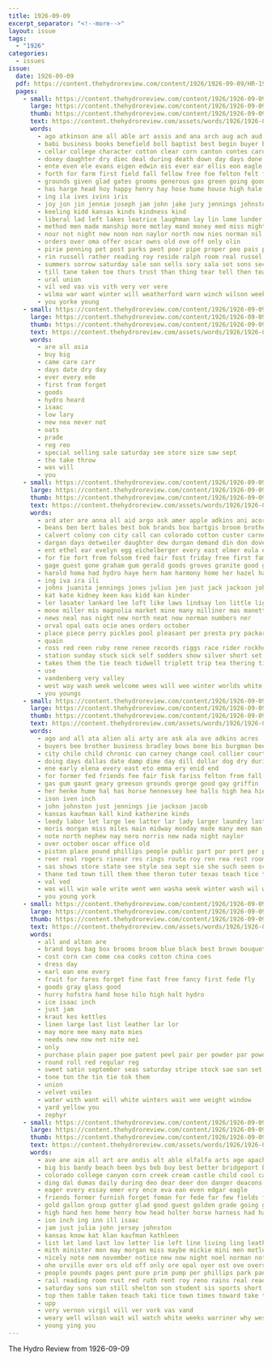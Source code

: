 ```yaml
---
title: 1926-09-09
excerpt_separator: "<!--more-->"
layout: issue
tags:
  - "1926"
categories:
  - issues
issue:
  date: 1926-09-09
  pdf: https://content.thehydroreview.com/content/1926/1926-09-09/HR-1926-09-09.pdf
  pages:
    - small: https://content.thehydroreview.com/content/1926/1926-09-09/small/HR-1926-09-09-01.jpg
      large: https://content.thehydroreview.com/content/1926/1926-09-09/large/HR-1926-09-09-01.jpg
      thumb: https://content.thehydroreview.com/content/1926/1926-09-09/thumbnails/HR-1926-09-09-01.jpg
      text: https://content.thehydroreview.com/assets/words/1926/1926-09-09/HR-1926-09-09-01.txt
      words:
        - ago atkinson ane all able art assis and ana arch aug ach aud ace are arts
        - babi business books benefield boll baptist best begin buyer below band better behne ber byars boy ben bers been bennett biles bottom bose bar ballew bement both baby born bay brought bale body bring bassler barys buick brent bare bride blue brown binder bridges bunch bary bolls big but
        - cellar college character cotton clear corn canton contes card cas clarence cast coupe care cecil can chester cox call carruth conan chie church creek cole clinton creagh come christian came claude cant carnival champion cor comment city clyde
        - doxey daughter dry diec deal during death down day days done duty double dunithan darko
        - ente even ele evans eigen edwin eis ever ear ellis eon eagle ean evelyn english east
        - forth for farm first field fall fellow free foe felton felt fair favors fay finale friends ferris floor full found friday frank flor from french floyd fram forget favor few fine fore fell
        - grounds given glad gates grooms generous gas green going good griffin governor gene groom gloria grow guinea german grass george goods
        - has harge head hoy happy henry hay hose hume house high hale hite hour haveard home held her hard helen horse him homer hydro hope han hed hinton had hess hold hearty hesser hor hint hie hick
        - ing ila ives ivins iris
        - joy jon jin jennie joseph jam john jake jury jennings johnston jed
        - keeling kidd kansas kinds kindness kind
        - liberal lad left lakes leatrice laughman lay lin lome lunder lease last lacks let laughter lee leola london large life long larger lake lac light lat little lack leas
        - method men made manship more motley mand money med miss might matter morning mis must morgan most much mohrbacher mest mall monday mention mattar mor makings mile members mira moral mass merry mae mares marshall many may
        - nour not night new noon non naylor north now nies norman nil name
        - orders over oma offer oscar owns old ove off only olin
        - pirie penning pet post parks peot poor pipe proper peo pais people park pane president place poage pic past perfect pastor part peak present pretty pie pay pope
        - rin russell rather reading roy reside ralph room real russel race roel rinehart rade roads rent ree rut read reno ready rolls royal richard rips
        - summers sorrow saturday sale son sells sory sala set sons second speak sister sell shows state sept star ser sample schreck stok stores shady still shown she sermon sedan stalk such sun swing sharp school seen sally sutton speaks saw see strong slight show start starts sunday side
        - till tane taken toe thurs trust than thing tear tell then tea top try thi take tas trees the trip turn tal them texola ton tame teacher thomas tian terrible tak
        - ural union
        - vil ved vas vis vith very ver vere
        - wilma war want winter will weatherford warn winch wilson weeks with wheel wyman was wat worthy well warm welcome wear world wales witt wife while wan went weather wil won work walter williams wadd week wert wing wells
        - you yorke young
    - small: https://content.thehydroreview.com/content/1926/1926-09-09/small/HR-1926-09-09-02.jpg
      large: https://content.thehydroreview.com/content/1926/1926-09-09/large/HR-1926-09-09-02.jpg
      thumb: https://content.thehydroreview.com/content/1926/1926-09-09/thumbnails/HR-1926-09-09-02.jpg
      text: https://content.thehydroreview.com/assets/words/1926/1926-09-09/HR-1926-09-09-02.txt
      words:
        - are all asia
        - buy big
        - came care carr
        - days date dry day
        - ever every ede
        - first from forget
        - goods
        - hydro heard
        - isaac
        - low lary
        - new nea never not
        - oats
        - prade
        - reg reo
        - special selling sale saturday see store size saw sept
        - the take throw
        - was will
        - you
    - small: https://content.thehydroreview.com/content/1926/1926-09-09/small/HR-1926-09-09-03.jpg
      large: https://content.thehydroreview.com/content/1926/1926-09-09/large/HR-1926-09-09-03.jpg
      thumb: https://content.thehydroreview.com/content/1926/1926-09-09/thumbnails/HR-1926-09-09-03.jpg
      text: https://content.thehydroreview.com/assets/words/1926/1926-09-09/HR-1926-09-09-03.txt
      words:
        - ard ater are anna all aid argo ask amer apple adkins ani acord and ace annie ath ago
        - beans ben bert bales best bok brands box bartgis broom brother baton bill buy butler been bear blend but barber better brent baby butter breath boys
        - calvert colony con city call can colorado cotton custer carnegie campbell congress care claude church collier clifford clyde county creek carry comes corner chew clear cobb came covington come cedar
        - dargan days detweiler daughter dew durgan demand din don dove dinner day demotte down dee
        - ent ethel ear evelyn egg eichelberger every east elmer eula eakins effie emory early
        - for fie fort from folsom fred fair fost friday free first fam frankie frank forget friends folks fox forrest fry filling
        - gage guest gone graham gum gerald goods groves granite good green gave ghering georgia
        - harold homa had hydro haye hern ham harmony home her hazel has hemry heres howe hon hopewell hands henry har helmuth herndon how hinton houston hey house hunt
        - ing iva ira ili
        - johns juanita jennings jones julius jen just jack jackson johnston
        - kat kate kidney keen kau kidd kan kinder
        - ler lasater lankard lee loft like laws lindsay lon little light law lydia lay last
        - mone miller mis magnolia market mine many milliner mas manetta mash mcalester miss mae meals mary madge monday mil mustard mont maud motte mos mill moon marks meal martha mon moore
        - news neal nas night new north neat now norman numbers ner
        - orval opal oats ocie ones orders october
        - place piece perry pickles pool pleasant per presta pry packard peaches patch pink pieper pack
        - quain
        - ross red reen ruby rene renee records riggs race rider rockhold reed ridge ray rous road rhoads running rowland ralph rogers rom roy ruth riddle romey roberts rates ridenour
        - station sunday stuck sick self sodders show silver short set state sun smith sylvester sante service stockton san sidney special states sith salmon suit sas she secret speed sell scott steely start sweet shows strong september school son saturday
        - takes them the tie teach tidwell triplett trip tea thering tilt timer thea tom tae teacher thi texas ted talk taylor tar
        - use
        - vandenberg very valley
        - west way wash week welcome wees will wee winter worlds white while wyatt wife waits work wisel was williams with wonder win wilson
        - you youngs
    - small: https://content.thehydroreview.com/content/1926/1926-09-09/small/HR-1926-09-09-04.jpg
      large: https://content.thehydroreview.com/content/1926/1926-09-09/large/HR-1926-09-09-04.jpg
      thumb: https://content.thehydroreview.com/content/1926/1926-09-09/thumbnails/HR-1926-09-09-04.jpg
      text: https://content.thehydroreview.com/assets/words/1926/1926-09-09/HR-1926-09-09-04.txt
      words:
        - ago and all ata alien ali arty are ask ala ave adkins acres
        - buyers bee brother business bradley bows bone bis burgman been bean back bishop bill
        - city chile child chronic can carney change cool collier courts cam crissman clerk col call cannon car cousin cate crystal castle chon cecil college candies cleo cad
        - doing days dallas date damp dime day dill dollar dog dry during denver donna
        - ene early elena every east eto emma ery enid end
        - for former fed friends fee fair fisk fariss felton from fall fil fale friday fatt
        - gas gum gaunt geary greeson grounds george good gay griffin
        - her henke hume hal has horse hennessey hee halls high hea hie hydro home heart hatfield harding hen hinton hyde
        - ison iven inch
        - john johnston just jennings jie jackson jacob
        - kansas kaufman kall kind katherine kinds
        - leedy labor let large lee latter lar lady larger laundry last left longest lat
        - moris morgan miss miles main midway monday made many men man mills mares meal morris mcquay mis morning mea
        - note north nephew nay nero norris new nada night naylor
        - over october oscar office old
        - piston place pound phillips people public part por port per poe
        - reer real rogers rinear res rings route roy ren rea rest room rough
        - sas shows store state see style sea sept sie she such seen school smith states summer short stephenson september scott street speed seer stare sell season stay station show start step sunday starch sinclair service saturday sharp suit star steady smokes size sale sane
        - thane ted town till them thee theron tuter texas teach tice taken taylor tat tase the tae table
        - val ved
        - was will win wale write went wen washa week winter wash wil wind whisker work wade walter wearing with
        - you young york
    - small: https://content.thehydroreview.com/content/1926/1926-09-09/small/HR-1926-09-09-05.jpg
      large: https://content.thehydroreview.com/content/1926/1926-09-09/large/HR-1926-09-09-05.jpg
      thumb: https://content.thehydroreview.com/content/1926/1926-09-09/thumbnails/HR-1926-09-09-05.jpg
      text: https://content.thehydroreview.com/assets/words/1926/1926-09-09/HR-1926-09-09-05.txt
      words:
        - all and alton are
        - brand boys bag box brooms broom blue black best brown bouquet button border buy better
        - cost corn can come cea cooks cotton china coes
        - dress day
        - earl ean ene every
        - fruit for fares forget fine fast free fancy first fede fly
        - goods gray glass good
        - hurry hofstra hand hose hilo high halt hydro
        - ice isaac inch
        - just jam
        - kraut kes kettles
        - linen large last list leather lar lor
        - may more mee many mato mies
        - needs new now not nite nei
        - only
        - purchase plain paper poe patent peel pair per powder par powders pay price pai prelow
        - round roll red regular reg
        - sweet satin september seas saturday stripe stock sae san set soi special second sale style store suits size sack sas sauce see
        - tone ton the tin tie tok them
        - union
        - velvet voiles
        - water with want will white winters wait wee weight window
        - yard yellow you
        - zephyr
    - small: https://content.thehydroreview.com/content/1926/1926-09-09/small/HR-1926-09-09-06.jpg
      large: https://content.thehydroreview.com/content/1926/1926-09-09/large/HR-1926-09-09-06.jpg
      thumb: https://content.thehydroreview.com/content/1926/1926-09-09/thumbnails/HR-1926-09-09-06.jpg
      text: https://content.thehydroreview.com/assets/words/1926/1926-09-09/HR-1926-09-09-06.txt
      words:
        - ave ane aim all art are andis alt able alfalfa arts age apache and
        - big bis bandy beach been bys bob buy best better bridgeport back butcher bel buggy barr boss bee board baptist bloom byars bitterly but boys born both bank
        - colorado college canyon corn creek cream castle child cool can call cotton cattle church cane chief connot carl cal cash
        - ding dal dumas daily during deo dear deer don danger deacons day dave daughter doole
        - eager every essay emer ery ence eva ean even edgar eagle
        - friends former furnish forget foman for fede far few fields file fine finder front ford first from friday fred
        - gold gallon group gotter glad good guest golden grade going getting grown
        - high hand hen home henry how head holter horse harness had hatfield her harvest hydro hafer hume house hardware has
        - ion inch ing inn ill isaac
        - jam just julia john jersey johnston
        - kansas know kat klan kaufman kathleen
        - list let land last lov letter lie left line living ling leath life lan latter later longer
        - mith minister mon may morgan miss maybe mickie mini men motley morris more merly must much morning mons milk
        - nicely note nem november notice new now night noel norman not nor nine
        - ohe orville over ors old off only ore opal oyer ost ove overs
        - people pounds pages pent pure prim pump per phillips park panos peoples primrose pack past poles place pull pany pray
        - rail reading room rust red ruth rent roy reno rains real ready russell read rock
        - saturday sons sun still shelton son student sis sports short shock sept strong small steward sedar sales seed stockton see school south stipp stange spohn second shows sermon sal she study speak smith sten spencer settler simple sale sunday soe said springs sister schools sule store
        - top then table taken teach taki tice town times toward take tan the tin train treat texas thick tiny than thi tra them
        - upp
        - very vernon virgil vill ver vork vas vand
        - weary well wilson wait wil watch white weeks warriner why west work want week wife wheat wes will write world word washington went with was
        - young ying you
---
```


The Hydro Review from 1926-09-09

<!--more-->

